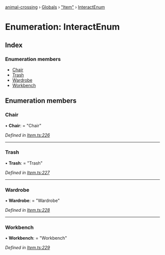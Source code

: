 [animal-crossing](../README.md) › [Globals](../globals.md) › ["Item"](../modules/_item_.md) › [InteractEnum](_item_.interactenum.md)

# Enumeration: InteractEnum

## Index

### Enumeration members

* [Chair](_item_.interactenum.md#chair)
* [Trash](_item_.interactenum.md#trash)
* [Wardrobe](_item_.interactenum.md#wardrobe)
* [Workbench](_item_.interactenum.md#workbench)

## Enumeration members

###  Chair

• **Chair**: = "Chair"

*Defined in [Item.ts:226](https://github.com/Norviah/animal-crossing/blob/d0e2651/module/types/Item.ts#L226)*

___

###  Trash

• **Trash**: = "Trash"

*Defined in [Item.ts:227](https://github.com/Norviah/animal-crossing/blob/d0e2651/module/types/Item.ts#L227)*

___

###  Wardrobe

• **Wardrobe**: = "Wardrobe"

*Defined in [Item.ts:228](https://github.com/Norviah/animal-crossing/blob/d0e2651/module/types/Item.ts#L228)*

___

###  Workbench

• **Workbench**: = "Workbench"

*Defined in [Item.ts:229](https://github.com/Norviah/animal-crossing/blob/d0e2651/module/types/Item.ts#L229)*
